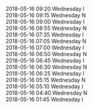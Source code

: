 2018-05-16 09:20 Wednesday  I  
2018-05-16 09:15 Wednesday  N  
2018-05-16 09:00 Wednesday  I  
2018-05-16 08:55 Wednesday  N  
2018-05-16 07:35 Wednesday  I  
2018-05-16 07:05 Wednesday  N  
2018-05-16 07:00 Wednesday  I  
2018-05-16 06:50 Wednesday  N  
2018-05-16 06:45 Wednesday  I  
2018-05-16 06:30 Wednesday  N  
2018-05-16 06:25 Wednesday  I  
2018-05-16 05:15 Wednesday  N  
2018-05-16 05:10 Wednesday  I  
2018-05-16 04:40 Wednesday  N  
2018-05-16 01:45 Wednesday  I  
